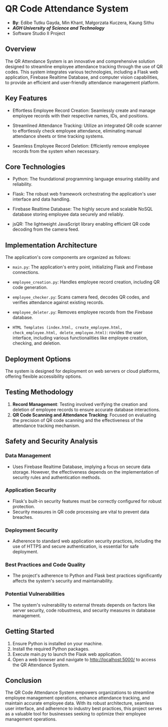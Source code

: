 # QR Code Attendance System

*  **By**: Edibe Tutku Gayda, Min Khant, Małgorzata Kuczera, Kaung Sithu
*  ***AGH University of Science and Technology***
*  Software Studio II Project

## Overview

The QR Attendance System is an innovative and comprehensive solution designed to streamline employee attendance tracking through the use of QR codes. This system integrates various technologies, including a Flask web application, Firebase Realtime Database, and computer vision capabilities, to provide an efficient and user-friendly attendance management platform.
## Key Features

- Effortless Employee Record Creation: Seamlessly create and manage employee records with their respective names, IDs, and positions.

- Streamlined Attendance Tracking: Utilize an integrated QR code scanner to effortlessly check employee attendance, eliminating manual attendance sheets or time tracking systems.

- Seamless Employee Record Deletion: Efficiently remove employee records from the system when necessary.

## Core Technologies

- Python: The foundational programming language ensuring stability and reliability.

- Flask: The robust web framework orchestrating the application's user interface and data handling.

- Firebase Realtime Database: The highly secure and scalable NoSQL database storing employee data securely and reliably.

- jsQR: The lightweight JavaScript library enabling efficient QR code decoding from the camera feed.

## Implementation Architecture

The application's core components are organized as follows:

- `main.py`: The application's entry point, initializing Flask and Firebase connections.

- `employee_creation.py`: Handles employee record creation, including QR code generation.

- `employee_checker.py`: Scans camera feed, decodes QR codes, and verifies attendance against existing records.

- `employee_deleter.py`: Removes employee records from the Firebase database.

- `HTML Templates (index.html, create_employee.html, check_employee.html, delete_employee.html)`: rovides the user interface, including various functionalities like employee creation, checking, and deletion.

## Deployment Options

The system is designed for deployment on web servers or cloud platforms, offering flexible accessibility options.

## Testing Methodology

1. **Record Management**: Testing involved verifying the creation and deletion of employee records to ensure accurate database interactions.
2. **QR Code Scanning and Attendance Tracking**: Focused on evaluating the precision of QR code scanning and the effectiveness of the attendance tracking mechanism.

## Safety and Security Analysis

### Data Management
- Uses Firebase Realtime Database, implying a focus on secure data storage. However, the effectiveness depends on the implementation of security rules and authentication methods.

### Application Security
- Flask's built-in security features must be correctly configured for robust protection.
- Security measures in QR code processing are vital to prevent data breaches.

### Deployment Security
- Adherence to standard web application security practices, including the use of HTTPS and secure authentication, is essential for safe deployment.

### Best Practices and Code Quality
- The project's adherence to Python and Flask best practices significantly affects the system's security and maintainability.

### Potential Vulnerabilities
- The system's vulnerability to external threats depends on factors like server security, code robustness, and security measures in database management.


## Getting Started
1. Ensure Python is installed on your machine.
2. Install the required Python packages.
3. Execute main.py to launch the Flask web application.
4. Open a web browser and navigate to [http://localhost:5000/](http://127.0.0.1:5000) to access the QR Attendance System.

## Conclusion

The QR Code Attendance System empowers organizations to streamline employee management operations, enhance attendance tracking, and maintain accurate employee data. With its robust architecture, seamless user interface, and adherence to industry best practices, this project serves as a valuable tool for businesses seeking to optimize their employee management operations.
